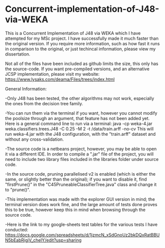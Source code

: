# Concurrent-implementation-of-J48-via-WEKA
This is a Concurrent Implementation of J48 via WEKA which I have attempted for my MSc project. I have successfully made it much faster than the original version.
If you require more information, such as how fast it runs in comparison to the original, or just techincal information, please view my dissertation.

Not all of the files have been included as github limits the size, this only has the source-code. If you want pre-compiled versions, and an alternative JCSP implementation, please visit my website:
https://www.lysaks.com/deama/Files/trees/index.html

General Information:

-Only J48 has been tested, the other algorithms may not work, especially the ones from the decision tree family.

-You can run them via the terminal if you want, however you cannot modify the poolsize through an argument, that feature has not been added yet.
Here is a general command line to run via a terminal:
java -cp weka-4.jar weka.classifiers.trees.J48 -C 0.25 -M 2 -t /data/train.arff -no-cv
This will run weka-4.jar with the J48 configuration, with the "train.arff" dataset and without any cross-validation.

-The source code is a netbeans project, however, you may be able to open it via a different IDE. In order to compile a ".jar" file of the project, you will need to include two library files included in the libraries folder under source code.

-In the source code, pruning parallelised v2 is enabled (which is either the same, or slightly better than the original); if you want to disable it, find "firstPrune()" in the "C45PruneableClassifierTree.java" class and change it to "prune()".

-This implementation was made with the explorer GUI version in mind; the terminal version does work fine, and the large amount of tests done proves this to be true, however keep this in mind when browsing through the source code.

-Here is the link to my google-sheets test tables for the various tests I have conducted: https://docs.google.com/spreadsheets/d/1jzmcN_xSdGnoUz2bkDQxRatBBUN5bEabRigjV_chelY/edit?usp=sharing
